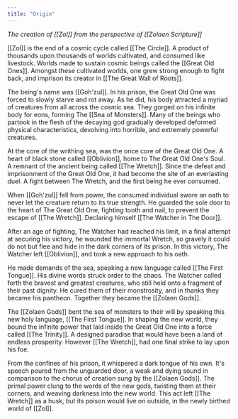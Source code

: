 ```yaml
---
title: "Origin"
---
```

*The creation of [[Zol]] from the perspective of [[Zolaen Scripture]]*

[[Zol]] is the end of a cosmic cycle called [[The Circle]]. A product of thousands upon thousands of worlds cultivated, and consumed like livestock. Worlds made to sustain cosmic beings called the [[Great Old Ones]]. Amongst these cultivated worlds, one grew strong enough to fight back, and imprison its creator in [[The Great Wall of Roots]]. 

The being's name was [[Goh'zul]]. In his prison, the Great Old One was forced to slowly starve and rot away. As he did, his body attracted a myriad of creatures from all across the cosmic sea. They gorged on his infinite body for eons, forming The [[Sea of Monsters]]. Many of the beings who partook in the flesh of the decaying god gradually developed deformed physical characteristics, devolving into horrible, and extremely powerful creatures. 

At the core of the writhing sea, was the once core of the Great Old One. A heart of black stone called [[Oblivion]], home to The Great Old One's Soul. A remnant of the ancient being called [[The Wretch]]. Since the defeat and imprisonment of the Great Old One, it had become the site of an everlasting duel. A fight between The Wretch, and the first being he ever consumed.

When [[Goh'zul]] fell from power, the consumed individual swore an oath to never let the creature return to its true strength. He guarded the sole door to the heart of The Great Old One, fighting tooth and nail, to prevent the escape of [[The Wretch]]. Declaring himself [[The Watcher in The Door]].

After an age of fighting, The Watcher had reached his limit, in a final attempt at securing his victory, he wounded the immortal Wretch, so gravely it could do not but flee and hide in the dark corners of its prison. In this victory, The Watcher left [[Oblivion]], and took a new approach to his oath.

He made demands of the sea, speaking a new language called [[The First Tongue]]. His divine words struck order to the chaos. The Watcher called forth the bravest and greatest creatures, who still held onto a fragment of their past dignity. He cured them of their monstrosity, and in thanks they became his pantheon. Together they became the [[Zolaen Gods]].

The [[Zolaen Gods]] bent the sea of monsters to their will by speaking this new holy language, [[The First Tongue]]. In shaping the new world, they bound the infinite power that laid inside the Great Old One into a force called [[The Trinity]]. A designed paradise that would have been a land of endless prosperity. However [[The Wretch]], had one final strike to lay upon his foe. 

From the confines of his prison, it whispered a dark tongue of his own. It's speech poured from the unguarded door, a weak and dying sound in comparison to the chorus of creation sung by the [[Zolaen Gods]]. The primal power clung to the words of the new gods, twisting them at their corners, and weaving darkness into the new world. This act left [[The Wretch]] as a husk, but its poison would live on outside, in the newly birthed world of [[Zol]].